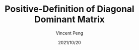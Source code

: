 ---
layout: post
title: Positive-Definition of Diagonal Dominant Matrix
author: Vincent Peng
date: 2021/10/20
---